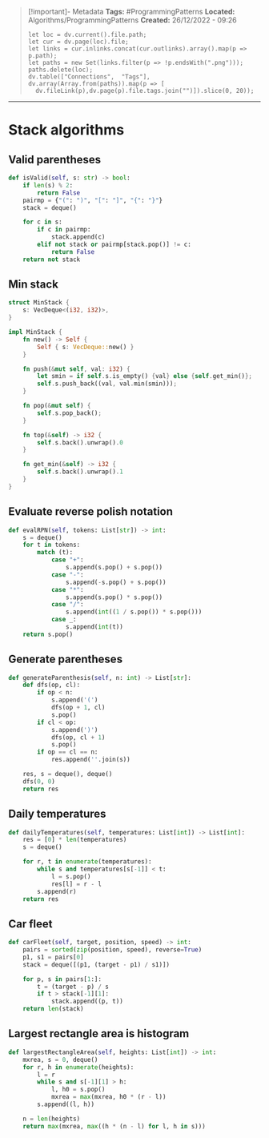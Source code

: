 > [!important]- Metadata
> **Tags:** #ProgrammingPatterns 
> **Located:** Algorithms/ProgrammingPatterns
> **Created:** 26/12/2022 - 09:26
> ```dataviewjs
>let loc = dv.current().file.path;
>let cur = dv.page(loc).file;
>let links = cur.inlinks.concat(cur.outlinks).array().map(p => p.path);
>let paths = new Set(links.filter(p => !p.endsWith(".png")));
>paths.delete(loc);
>dv.table(["Connections",  "Tags"], dv.array(Array.from(paths)).map(p => [
>   dv.fileLink(p),dv.page(p).file.tags.join("")]).slice(0, 20));
> ```

___
# Stack algorithms
## Valid parentheses

```python
def isValid(self, s: str) -> bool:
    if len(s) % 2:
        return False
    pairmp = {"(": ")", "[": "]", "{": "}"}
    stack = deque()

    for c in s:
        if c in pairmp:
            stack.append(c)
        elif not stack or pairmp[stack.pop()] != c:
            return False
    return not stack
```

## Min stack
```rust
struct MinStack {
    s: VecDeque<(i32, i32)>,
}

impl MinStack {
    fn new() -> Self {
        Self { s: VecDeque::new() }
    }

    fn push(&mut self, val: i32) {
        let smin = if self.s.is_empty() {val} else {self.get_min()};
        self.s.push_back((val, val.min(smin)));
    }

    fn pop(&mut self) {
        self.s.pop_back();
    }

    fn top(&self) -> i32 {
        self.s.back().unwrap().0
    }

    fn get_min(&self) -> i32 {
        self.s.back().unwrap().1
    }
}
```

## Evaluate reverse polish notation

```python
def evalRPN(self, tokens: List[str]) -> int:
    s = deque()
    for t in tokens:
        match (t):
            case "+":
                s.append(s.pop() + s.pop())
            case "-":
                s.append(-s.pop() + s.pop())
            case "*":
                s.append(s.pop() * s.pop())
            case "/":
                s.append(int((1 / s.pop()) * s.pop()))
            case _:
                s.append(int(t))
    return s.pop()
```

## Generate parentheses
```python
def generateParenthesis(self, n: int) -> List[str]:
    def dfs(op, cl):
        if op < n:
            s.append('(')
            dfs(op + 1, cl)
            s.pop()
        if cl < op:
            s.append(')')
            dfs(op, cl + 1)
            s.pop()
        if op == cl == n:
            res.append(''.join(s))

    res, s = deque(), deque()
    dfs(0, 0)
    return res
```

## Daily temperatures
```python
def dailyTemperatures(self, temperatures: List[int]) -> List[int]:
    res = [0] * len(temperatures)
    s = deque()

    for r, t in enumerate(temperatures):
        while s and temperatures[s[-1]] < t:
            l = s.pop()
            res[l] = r - l
        s.append(r)
    return res
```

## Car fleet
```python
def carFleet(self, target, position, speed) -> int:
    pairs = sorted(zip(position, speed), reverse=True)
    p1, s1 = pairs[0]
    stack = deque([(p1, (target - p1) / s1)])

    for p, s in pairs[1:]:
        t = (target - p) / s
        if t > stack[-1][1]:
            stack.append((p, t))
    return len(stack)
```
## Largest rectangle area is histogram

```python
def largestRectangleArea(self, heights: List[int]) -> int:
    mxrea, s = 0, deque()
    for r, h in enumerate(heights):
        l = r
        while s and s[-1][1] > h:
            l, h0 = s.pop()
            mxrea = max(mxrea, h0 * (r - l))
        s.append((l, h))

    n = len(heights)
    return max(mxrea, max((h * (n - l) for l, h in s)))
```
